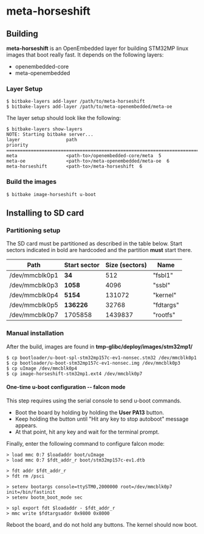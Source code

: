 # meta-horseshift

## Building

**meta-horseshift** is an OpenEmbedded layer for building STM32MP linux images
that boot really fast. It depends on the following layers:

 * openembedded-core
 * meta-openembedded

### Layer Setup

	$ bitbake-layers add-layer /path/to/meta-horseshift
	$ bitbake-layers add-layer /path/to/meta-openembedded/meta-oe

The layer setup should look like the following:

	$ bitbake-layers show-layers
	NOTE: Starting bitbake server...
	layer                 path                                      priority
	==========================================================================
	meta                  <path-to>/openembedded-core/meta  5
	meta-oe               <path-to>/meta-openembedded/meta-oe  6
	meta-horseshift       <path-to>/meta-horseshift  6

### Build the images

	$ bitbake image-horseshift u-boot


## Installing to SD card

### Partitioning setup

The SD card must be partitioned as described in the table below. Start sectors
indicated in bold are hardcoded and the partition __must__ start there.

| Path           | Start sector      | Size (sectors)   | Name      |
|----------------|-------------------|------------------|-----------|
| /dev/mmcblk0p1 |            **34** |              512 | "fsbl1"   |
| /dev/mmcblk0p3 |          **1058** |             4096 | "ssbl"    |
| /dev/mmcblk0p4 |          **5154** |           131072 | "kernel"  |
| /dev/mmcblk0p5 |        **136226** |            32768 | "fdtargs" |
| /dev/mmcblk0p7 |           1705858 |          1439837 | "rootfs"  |

### Manual installation

After the build, images are found in __tmp-glibc/deploy/images/stm32mp1/__

	$ cp bootloader/u-boot-spl-stm32mp157c-ev1-nonsec.stm32 /dev/mmcblk0p1
	$ cp bootloader/u-boot-stm32mp157c-ev1-nonsec.img /dev/mmcblk0p3
	$ cp uImage /dev/mmcblk0p4
	$ cp image-horseshift-stm32mp1.ext4 /dev/mmcblk0p7

#### One-time u-boot configuration -- falcon mode

This step requires using the serial console to send u-boot commands.

 * Boot the board by holding by holding the __User PA13__ button.
 * Keep holding the button until "Hit any key to stop autoboot" message appears.
 * At that point, hit any key and wait for the terminal prompt.

Finally, enter the following command to configure falcon mode:

	> load mmc 0:7 $loadaddr boot/uImage
	> load mmc 0:7 $fdt_addr_r boot/stm32mp157c-ev1.dtb

	> fdt addr $fdt_addr_r
	> fdt rm /psci

	> setenv bootargs console=ttySTM0,2000000 root=/dev/mmcblk0p7 init=/bin/fastinit
	> setenv bootm_boot_mode sec

	> spl export fdt $loadaddr - $fdt_addr_r
	> mmc write $fdtargsaddr 0x9800 0x8000

Reboot the board, and do not hold any buttons. The kernel should now boot.
